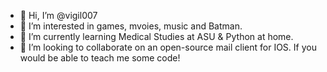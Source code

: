 - 👋 Hi, I’m @vigil007
- 👀 I’m interested in games, mvoies, music and Batman.
- 🌱 I’m currently learning Medical Studies at ASU  & Python at home.
- 💞️ I’m looking to collaborate on an open-source mail client for IOS. If you would be able to teach me some code!

<!---
vigil007/vigil007 is a ✨ special ✨ repository because its `README.md` (this file) appears on your GitHub profile.
You can click the Preview link to take a look at your changes.
--->
